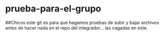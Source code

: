 # prueba-para-el-grupo

##Chicos este git es para que hagamos pruebas de subir y bajar archivos antes de hacer nada en el repo del integrador... las cagadas en este. 
